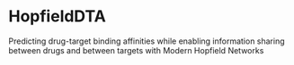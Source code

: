 # HopfieldDTA
Predicting drug-target  binding affinities while enabling information sharing  between drugs and between targets with Modern  Hopfield Networks
